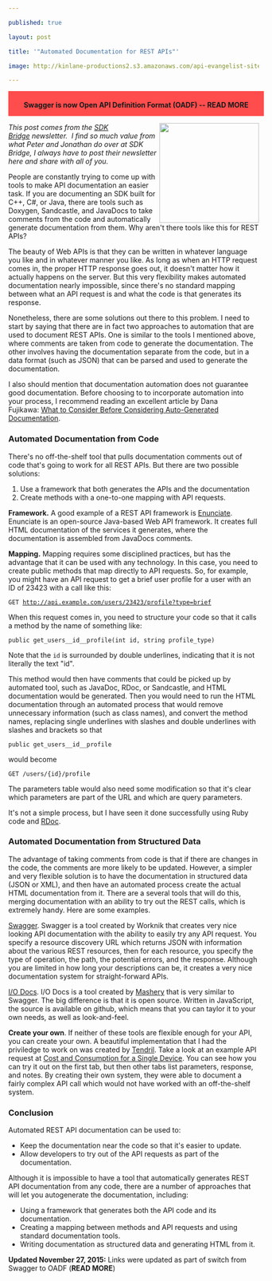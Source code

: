 ---
published: true
layout: post
title: '"Automated Documentation for REST APIs"'
image: http://kinlane-productions2.s3.amazonaws.com/api-evangelist-site/blog/SDKBridge-logo.gif
---

<div style="background-color:#ff4c4c; width:100%; height: 40px; padding:5px; margin-bottom: 5px;"><p align="center"><strong>Swagger is now Open API Definition Format (OADF) -- <a href="http://apievangelist.com/2015/11/05/the-swagger-spec-is-reborn-as-open-api-definition-format-oadf-after-being-put-into-open-api-initiative-oai/" style="text-decoration:none;"><strong>READ MORE</strong></a></strong></div>

<p>
     <a title="SDK Bridge" href="http://sdkbridge.com/"><img class="c1" src="https://kinlane-productions2.s3.amazonaws.com/api-service-providers/sdk-bridge/SDKBridge-logo.gif" alt="" width="200" align="right" /></a>

<p>
     <em>This post comes from the <a title="SDK Bridge" href="http://sdkbridge.com/">SDK Bridge</a> newsletter.  I find so much value from what Peter and Jonathan do over at SDK Bridge, I always have to post their newsletter here and share with all of you.</em>

<p>
     People are constantly trying to come up with tools to make API documentation an easier task. If you are documenting an SDK built for C++, C#, or Java, there are tools such as Doxygen, Sandcastle, and JavaDocs to take comments from the code and automatically generate documentation from them. Why aren't there tools like this for REST APIs?

<p>
     The beauty of Web APIs is that they can be written in whatever language you like and in whatever manner you like. As long as when an HTTP request comes in, the proper HTTP response goes out, it doesn't matter how it actually happens on the server. But this very flexibility makes automated documentation nearly impossible, since there's no standard mapping between what an API request is and what the code is that generates its response.

<p>
     Nonetheless, there are some solutions out there to this problem. I need to start by saying that there are in fact two approaches to automation that are used to document REST APIs. One is similar to the tools I mentioned above, where comments are taken from code to generate the documentation. The other involves having the documentation separate from the code, but in a data format (such as JSON) that can be parsed and used to generate the documentation.

<p>
     I also should mention that documentation automation does not guarantee good documentation. Before choosing to to incorporate automation into your process, I recommend reading an excellent article by Dana Fujikawa: <a href="http://sdkbridge.createsend1.com/t/r/l/dyiukjk/hdhyyhjli/t/" target="_blank">What to Consider Before Considering Auto-Generated Documentation</a>.

<h3>
     Automated Documentation from Code
</h3>
<p>
     There's no off-the-shelf tool that pulls documentation comments out of code that's going to work for all REST APIs. But there are two possible solutions:

<ol class="manliest">
     <li>Use a framework that both generates the APIs and the documentation
     </li>
     <li>Create methods with a one-to-one mapping with API requests.
     </li>
</ol>
<p>
     <strong>Framework.</strong> A good example of a REST API framework is <a href="http://sdkbridge.createsend1.com/t/r/l/dyiukjk/hdhyyhjli/i/" target="_blank">Enunciate</a>. Enunciate is an open-source Java-based Web API framework. It creates full HTML documentation of the services it generates, where the documentation is assembled from JavaDocs comments.

<p>
     <strong>Mapping.</strong> Mapping requires some disciplined practices, but has the advantage that it can be used with any technology. In this case, you need to create public methods that map directly to API requests. So, for example, you might have an API request to get a brief user profile for a user with an ID of 23423 with a call like this:

<p>
     <code>GET <a href="http://api.example.com/users/23423/profile?type=brief" target="_blank">http://api.example.com/users/23423/profile?type=brief</a></code>

<p>
     When this request comes in, you need to structure your code so that it calls a method by the name of something like:

<p>
     <code>public get_users__id__profile(int id, string profile_type)</code>

<p>
     Note that the <code>id</code> is surrounded by double underlines, indicating that it is not literally the text "id".

<p>
     This method would then have comments that could be picked up by automated tool, such as JavaDoc, RDoc, or Sandcastle, and HTML documentation would be generated. Then you would need to run the HTML documentation through an automated process that would remove unnecessary information (such as class names), and convert the method names, replacing single underlines with slashes and double underlines with slashes and brackets so that

<p>
     <code>public get_users__id__profile</code>

<p>
     would become

<p>
     <code>GET /users/{id}/profile</code>

<p>
     The parameters table would also need some modification so that it's clear which parameters are part of the URL and which are query parameters.

<p>
     It's not a simple process, but I have seen it done successfully using Ruby code and <a href="http://sdkbridge.createsend1.com/t/r/l/dyiukjk/hdhyyhjli/d/" target="_blank">RDoc</a>.

<h3>
     Automated Documentation from Structured Data
</h3>
<p>
     The advantage of taking comments from code is that if there are changes in the code, the comments are more likely to be updated. However, a simpler and very flexible solution is to have the documentation in structured data (JSON or XML), and then have an automated process create the actual HTML documentation from it. There are a several tools that will do this, merging documentation with an ability to try out the REST calls, which is extremely handy. Here are some examples.

<p>
     <a href="http://sdkbridge.createsend1.com/t/r/l/dyiukjk/hdhyyhjli/h/" target="_blank">Swagger</a>. Swagger is a tool created by Worknik that creates very nice looking API documentation with the ability to easily try any API request. You specify a resource discovery URL which returns JSON with information about the various REST resources, then for each resource, you specify the type of operation, the path, the potential errors, and the response. Although you are limited in how long your descriptions can be, it creates a very nice documentation system for straight-forward APIs.

<p>
     <a href="http://sdkbridge.createsend1.com/t/r/l/dyiukjk/hdhyyhjli/k/" target="_blank">I/O Docs</a>. I/O Docs is a tool created by <a href="http://sdkbridge.createsend1.com/t/r/l/dyiukjk/hdhyyhjli/u/" target="_blank">Mashery</a> that is very similar to Swagger. The big difference is that it is open source. Written in JavaScript, the source is available on github, which means that you can taylor it to your own needs, as well as look-and-feel.

<p>
     <strong>Create your own</strong>. If neither of these tools are flexible enough for your API, you can create your own. A beautiful implementation that I had the priviledge to work on was created by <a href="http://sdkbridge.createsend1.com/t/r/l/dyiukjk/hdhyyhjli/o/" target="_blank">Tendril</a>. Take a look at an example API request at <a href="http://sdkbridge.createsend1.com/t/r/l/dyiukjk/hdhyyhjli/b/" target="_blank">Cost and Consumption for a Single Device</a>. You can see how you can try it out on the first tab, but then other tabs list parameters, response, and notes. By creating their own system, they were able to document a fairly complex API call which would not have worked with an off-the-shelf system.

<h3>
     Conclusion
</h3>
<p>
     Automated REST API documentation can be used to:

<ul class="mainlist">
     <li>Keep the documentation near the code so that it's easier to update.
     </li>
     <li>Allow developers to try out of the API requests as part of the documentation.
     </li>
</ul>
<p>
     Although it is impossible to have a tool that automatically generates REST API documentation from any code, there are a number of approaches that will let you autogenerate the documentation, including:

<ul class="mainlist">
     <li>Using a framework that generates both the API code and its documentation.
     </li>
     <li>Creating a mapping between methods and API requests and using standard documentation tools.
     </li>
     <li>Writing documentation as structured data and generating HTML from it.
     </li>
</ul>
<p><strong>Updated November 27, 2015:</strong> Links were updated as part of switch from Swagger to OADF (<a href="http://apievangelist.com/2015/11/05/the-swagger-spec-is-reborn-as-open-api-definition-format-oadf-after-being-put-into-open-api-initiative-oai/" style="text-decoration:none;"><strong>READ MORE</strong></a>)

